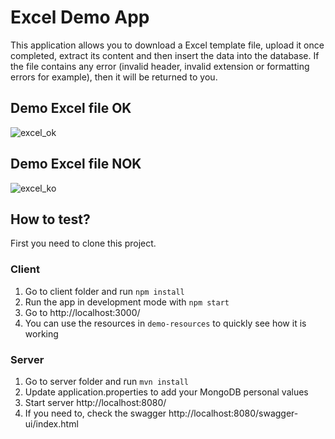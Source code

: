 # Excel Demo App

This application allows you to download a Excel template file, upload it once completed, extract its content and then insert the data into the database. 
If the file contains any error (invalid header, invalid extension or formatting errors for example), then it will be returned to you.

## Demo Excel file OK
![excel_ok](https://user-images.githubusercontent.com/21682157/200567252-45d68710-b908-4eee-9473-43f2a824d5ab.gif)

## Demo Excel file NOK
![excel_ko](https://user-images.githubusercontent.com/21682157/200567241-66260944-dd56-48a1-83f1-49ed1eb9938d.gif)

## How to test?

First you need to clone this project.

### Client
1. Go to client folder and run `npm install`
2. Run the app in development mode with `npm start`
3. Go to http://localhost:3000/
4. You can use the resources in `demo-resources` to quickly see how it is working

### Server
1. Go to server folder and run `mvn install`
2. Update application.properties to add your MongoDB personal values
3. Start server http://localhost:8080/
5. If you need to, check the swagger http://localhost:8080/swagger-ui/index.html
